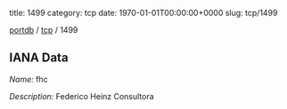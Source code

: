 title: 1499
category: tcp
date: 1970-01-01T00:00:00+0000
slug: tcp/1499

[portdb](/) / [tcp](/category/tcp.html) / 1499


## IANA Data

_Name:_ fhc

_Description:_ Federico Heinz Consultora

